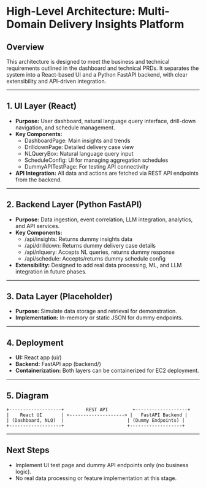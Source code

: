 # High-Level Architecture: Multi-Domain Delivery Insights Platform

## Overview
This architecture is designed to meet the business and technical requirements outlined in the dashboard and technical PRDs. It separates the system into a React-based UI and a Python FastAPI backend, with clear extensibility and API-driven integration.

---

## 1. UI Layer (React)
- **Purpose:** User dashboard, natural language query interface, drill-down navigation, and schedule management.
- **Key Components:**
  - DashboardPage: Main insights and trends
  - DrilldownPage: Detailed delivery case view
  - NLQueryBox: Natural language query input
  - ScheduleConfig: UI for managing aggregation schedules
  - DummyAPITestPage: For testing API connectivity
- **API Integration:** All data and actions are fetched via REST API endpoints from the backend.

---

## 2. Backend Layer (Python FastAPI)
- **Purpose:** Data ingestion, event correlation, LLM integration, analytics, and API services.
- **Key Components:**
  - /api/insights: Returns dummy insights data
  - /api/drilldown: Returns dummy delivery case details
  - /api/nlquery: Accepts NL queries, returns dummy response
  - /api/schedule: Accepts/returns dummy schedule config
- **Extensibility:** Designed to add real data processing, ML, and LLM integration in future phases.

---

## 3. Data Layer (Placeholder)
- **Purpose:** Simulate data storage and retrieval for demonstration.
- **Implementation:** In-memory or static JSON for dummy endpoints.

---

## 4. Deployment
- **UI:** React app (ui/)
- **Backend:** FastAPI app (backend/)
- **Containerization:** Both layers can be containerized for EC2 deployment.

---

## 5. Diagram

```
+-------------------+        REST API         +-------------------+
|    React UI       | <--------------------> |   FastAPI Backend |
| (Dashboard, NLQ)  |                       | (Dummy Endpoints) |
+-------------------+                       +-------------------+
```

---

## Next Steps
- Implement UI test page and dummy API endpoints only (no business logic).
- No real data processing or feature implementation at this stage.

